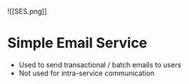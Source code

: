 ![[SES.png]]
# Simple Email Service
- Used to send transactional / batch emails to users
- Not used for intra-service communication